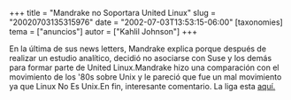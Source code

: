 +++
title = "Mandrake no Soportara United Linux"
slug = "20020703135315976"
date = "2002-07-03T13:53:15-06:00"
[taxonomies]
tema = ["anuncios"]
autor = ["Kahlil Johnson"]
+++

En la última de sus news letters, Mandrake explica porque después de
realizar un estudio analítico, decidió no asociarse con Suse y los demás
para formar parte de United Linux.Mandrake hizo una comparación con el
movimiento de los '80s sobre Unix y le pareció que fue un mal movimiento
ya que Linux No Es Unix.En fin, interesante comentario. La liga esta
[aquí.](http://www.mandrakesoft.com/company/investors/bsa/faq2)
